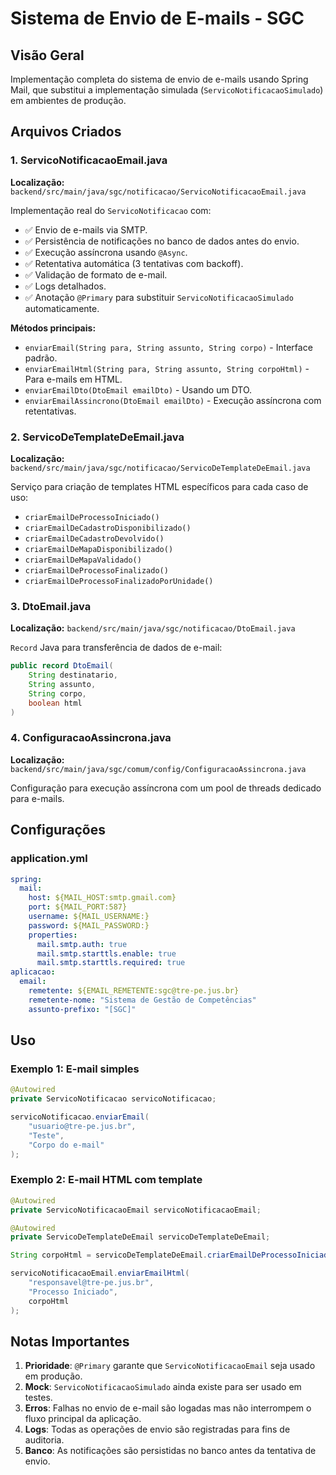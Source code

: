 # Sistema de Envio de E-mails - SGC

## Visão Geral
Implementação completa do sistema de envio de e-mails usando Spring Mail, que substitui a implementação simulada (`ServicoNotificacaoSimulado`) em ambientes de produção.

## Arquivos Criados

### 1. ServicoNotificacaoEmail.java
**Localização:** `backend/src/main/java/sgc/notificacao/ServicoNotificacaoEmail.java`

Implementação real do `ServicoNotificacao` com:
- ✅ Envio de e-mails via SMTP.
- ✅ Persistência de notificações no banco de dados antes do envio.
- ✅ Execução assíncrona usando `@Async`.
- ✅ Retentativa automática (3 tentativas com backoff).
- ✅ Validação de formato de e-mail.
- ✅ Logs detalhados.
- ✅ Anotação `@Primary` para substituir `ServicoNotificacaoSimulado` automaticamente.

**Métodos principais:**
- `enviarEmail(String para, String assunto, String corpo)` - Interface padrão.
- `enviarEmailHtml(String para, String assunto, String corpoHtml)` - Para e-mails em HTML.
- `enviarEmailDto(DtoEmail emailDto)` - Usando um DTO.
- `enviarEmailAssincrono(DtoEmail emailDto)` - Execução assíncrona com retentativas.

### 2. ServicoDeTemplateDeEmail.java
**Localização:** `backend/src/main/java/sgc/notificacao/ServicoDeTemplateDeEmail.java`

Serviço para criação de templates HTML específicos para cada caso de uso:
- `criarEmailDeProcessoIniciado()`
- `criarEmailDeCadastroDisponibilizado()`
- `criarEmailDeCadastroDevolvido()`
- `criarEmailDeMapaDisponibilizado()`
- `criarEmailDeMapaValidado()`
- `criarEmailDeProcessoFinalizado()`
- `criarEmailDeProcessoFinalizadoPorUnidade()`

### 3. DtoEmail.java
**Localização:** `backend/src/main/java/sgc/notificacao/DtoEmail.java`

`Record` Java para transferência de dados de e-mail:
```java
public record DtoEmail(
    String destinatario,
    String assunto,
    String corpo,
    boolean html
)
```

### 4. ConfiguracaoAssincrona.java
**Localização:** `backend/src/main/java/sgc/comum/config/ConfiguracaoAssincrona.java`

Configuração para execução assíncrona com um pool de threads dedicado para e-mails.

## Configurações

### application.yml
```yaml
spring:
  mail:
    host: ${MAIL_HOST:smtp.gmail.com}
    port: ${MAIL_PORT:587}
    username: ${MAIL_USERNAME:}
    password: ${MAIL_PASSWORD:}
    properties:
      mail.smtp.auth: true
      mail.smtp.starttls.enable: true
      mail.smtp.starttls.required: true
aplicacao:
  email:
    remetente: ${EMAIL_REMETENTE:sgc@tre-pe.jus.br}
    remetente-nome: "Sistema de Gestão de Competências"
    assunto-prefixo: "[SGC]"
```

## Uso

### Exemplo 1: E-mail simples
```java
@Autowired
private ServicoNotificacao servicoNotificacao;

servicoNotificacao.enviarEmail(
    "usuario@tre-pe.jus.br",
    "Teste",
    "Corpo do e-mail"
);
```

### Exemplo 2: E-mail HTML com template
```java
@Autowired
private ServicoNotificacaoEmail servicoNotificacaoEmail;

@Autowired
private ServicoDeTemplateDeEmail servicoDeTemplateDeEmail;

String corpoHtml = servicoDeTemplateDeEmail.criarEmailDeProcessoIniciado(...);

servicoNotificacaoEmail.enviarEmailHtml(
    "responsavel@tre-pe.jus.br",
    "Processo Iniciado",
    corpoHtml
);
```

## Notas Importantes
1.  **Prioridade**: `@Primary` garante que `ServicoNotificacaoEmail` seja usado em produção.
2.  **Mock**: `ServicoNotificacaoSimulado` ainda existe para ser usado em testes.
3.  **Erros**: Falhas no envio de e-mail são logadas mas não interrompem o fluxo principal da aplicação.
4.  **Logs**: Todas as operações de envio são registradas para fins de auditoria.
5.  **Banco**: As notificações são persistidas no banco antes da tentativa de envio.